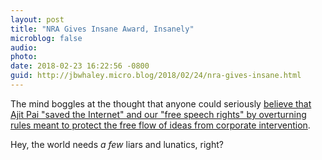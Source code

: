```yaml
---
layout: post
title: "NRA Gives Insane Award, Insanely"
microblog: false
audio: 
photo: 
date: 2018-02-23 16:22:56 -0800
guid: http://jbwhaley.micro.blog/2018/02/24/nra-gives-insane.html
---
```

The mind boggles at the thought that anyone could seriously [believe that Ajit Pai "saved the Internet" and our "free speech rights" by overturning rules meant to protect the free flow of ideas from corporate intervention](https://arstechnica.com/tech-policy/2018/02/nra-gives-ajit-pai-courage-award-and-gun-for-saving-the-internet). 

Hey, the world needs *a few* liars and lunatics, right?
